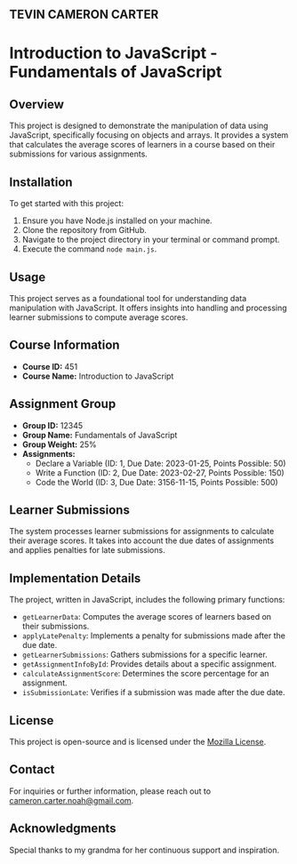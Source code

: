 TEVIN CAMERON CARTER 
---

# Introduction to JavaScript - Fundamentals of JavaScript

## Overview

This project is designed to demonstrate the manipulation of data using JavaScript, specifically focusing on objects and arrays. It provides a system that calculates the average scores of learners in a course based on their submissions for various assignments.

## Installation

To get started with this project:

1. Ensure you have Node.js installed on your machine.
2. Clone the repository from GitHub.
3. Navigate to the project directory in your terminal or command prompt.
4. Execute the command `node main.js`.

## Usage

This project serves as a foundational tool for understanding data manipulation with JavaScript. It offers insights into handling and processing learner submissions to compute average scores.

## Course Information

- **Course ID:** 451
- **Course Name:** Introduction to JavaScript

## Assignment Group

- **Group ID:** 12345
- **Group Name:** Fundamentals of JavaScript
- **Group Weight:** 25%
- **Assignments:**
  - Declare a Variable (ID: 1, Due Date: 2023-01-25, Points Possible: 50)
  - Write a Function (ID: 2, Due Date: 2023-02-27, Points Possible: 150)
  - Code the World (ID: 3, Due Date: 3156-11-15, Points Possible: 500)

## Learner Submissions

The system processes learner submissions for assignments to calculate their average scores. It takes into account the due dates of assignments and applies penalties for late submissions.

## Implementation Details

The project, written in JavaScript, includes the following primary functions:

- `getLearnerData`: Computes the average scores of learners based on their submissions.
- `applyLatePenalty`: Implements a penalty for submissions made after the due date.
- `getLearnerSubmissions`: Gathers submissions for a specific learner.
- `getAssignmentInfoById`: Provides details about a specific assignment.
- `calculateAssignmentScore`: Determines the score percentage for an assignment.
- `isSubmissionLate`: Verifies if a submission was made after the due date.

## License

This project is open-source and is licensed under the [Mozilla License](LICENSE).

## Contact

For inquiries or further information, please reach out to cameron.carter.noah@gmail.com.

## Acknowledgments

Special thanks to my grandma for her continuous support and inspiration.
